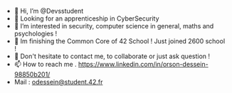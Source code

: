 - 👋 Hi, I’m @Devsstudent
- 👀 Looking for an apprenticeship in CyberSecurity
- 👀 I’m interested in security, computer science in general, maths and psychologies !
- 🌱 Im finishing the Common Core of 42 School !  Just joined 2600 school !
- 💞️ Don't hesitate to contact me, to collaborate or just ask question !
- 📫 How to reach me . https://www.linkedin.com/in/orson-dessein-98850b201/
- Mail : odessein@student.42.fr

<!---
Devsstudent/Devsstudent is a ✨ special ✨ repository because its `README.md` (this file) appears on your GitHub profile.
You can click the Preview link to take a look at your changes.
--->
